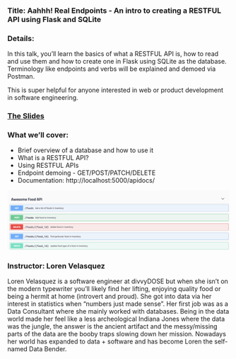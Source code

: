 ### Title: Aahhh! Real Endpoints - An intro to creating a RESTFUL API using Flask and SQLite

### Details:
In this talk, you’ll learn the basics of what a RESTFUL API is, how to read and use them and how to create one in Flask using SQLite as the database. Terminology like endpoints and verbs will be explained and demoed via Postman. 

This is super helpful for anyone interested in web or product development in software engineering.

### [The Slides](https://docs.google.com/presentation/d/1jipcCfXwcG9n5CqG_-Xt8iCAh6ZNUjPqWNQv1ycX1EY/edit?usp=sharing)


### What we’ll cover:
- Brief overview of a database and how to use it
- What is a RESTFUL API?
- Using RESTFUL APIs
- Endpoint demoing - GET/POST/PATCH/DELETE
- Documentation: http://localhost:5000/apidocs/

![api](https://github.com/rebeldroid12/LearnAllTheThings/blob/master/simple_api/swagger.png)

### Instructor: Loren Velasquez

Loren Velasquez is a software engineer at divvyDOSE but when she isn’t on the modern typewriter you’ll likely find her lifting, enjoying quality food or being a hermit at home (introvert and proud). She got into data via her interest in statistics when “numbers just made sense”. Her first job was as a Data Consultant where she mainly worked with databases. Being in the data world made her feel like a less archeological Indiana Jones where the data was the jungle, the answer is the ancient artifact and the messy/missing parts of the data are the booby traps slowing down her mission. Nowadays her world has expanded to data + software and has become Loren the self-named Data Bender. 
